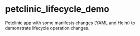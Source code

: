 # petclinic_lifecycle_demo
Petclinic app with some manifests changes (YAML and Helm) to demonstrate lifecycle operation changes. 
